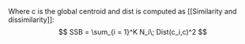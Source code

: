 Where c is the global centroid and dist is computed as [[Similarity and dissimilarity]]:
$$
SSB = \sum_{i = 1}^K N_i\; Dist(c_i,c)^2
$$